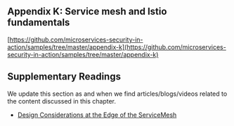 ## Appendix K: Service mesh and Istio fundamentals

[https://github.com/microservices-security-in-action/samples/tree/master/appendix-k](https://github.com/microservices-security-in-action/samples/tree/master/appendix-k)

## Supplementary Readings

We update this section as and when we find articles/blogs/videos related to the content discussed in this chapter.

* [Design Considerations at the Edge of the ServiceMesh](https://www.openshift.com/blog/design-considerations-at-the-edge-of-the-servicemesh)

